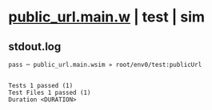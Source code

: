 # [public_url.main.w](../../../../../../examples/tests/sdk_tests/bucket/public_url.main.w) | test | sim

## stdout.log
```log
pass ─ public_url.main.wsim » root/env0/test:publicUrl
 
 
Tests 1 passed (1)
Test Files 1 passed (1)
Duration <DURATION>
```

